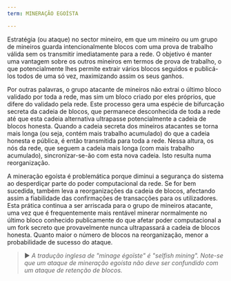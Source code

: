```yaml
---
term: MINERAÇÃO EGOÍSTA

---
```

Estratégia (ou ataque) no sector mineiro, em que um mineiro ou um grupo de mineiros guarda intencionalmente blocos com uma prova de trabalho válida sem os transmitir imediatamente para a rede. O objetivo é manter uma vantagem sobre os outros mineiros em termos de prova de trabalho, o que potencialmente lhes permite extrair vários blocos seguidos e publicá-los todos de uma só vez, maximizando assim os seus ganhos.

Por outras palavras, o grupo atacante de mineiros não extrai o último bloco validado por toda a rede, mas sim um bloco criado por eles próprios, que difere do validado pela rede. Este processo gera uma espécie de bifurcação secreta da cadeia de blocos, que permanece desconhecida de toda a rede até que esta cadeia alternativa ultrapasse potencialmente a cadeia de blocos honesta. Quando a cadeia secreta dos mineiros atacantes se torna mais longa (ou seja, contém mais trabalho acumulado) do que a cadeia honesta e pública, é então transmitida para toda a rede. Nessa altura, os nós da rede, que seguem a cadeia mais longa (com mais trabalho acumulado), sincronizar-se-ão com esta nova cadeia. Isto resulta numa reorganização.

A mineração egoísta é problemática porque diminui a segurança do sistema ao desperdiçar parte do poder computacional da rede. Se for bem sucedida, também leva a reorganizações da cadeia de blocos, afectando assim a fiabilidade das confirmações de transacções para os utilizadores. Esta prática continua a ser arriscada para o grupo de mineiros atacante, uma vez que é frequentemente mais rentável minerar normalmente no último bloco conhecido publicamente do que afetar poder computacional a um fork secreto que provavelmente nunca ultrapassará a cadeia de blocos honesta. Quanto maior o número de blocos na reorganização, menor a probabilidade de sucesso do ataque.

> ► *A tradução inglesa de "minage égoïste" é "selfish mining". Note-se que um ataque de mineração egoísta não deve ser confundido com um ataque de retenção de blocos.*